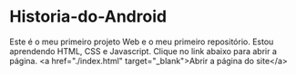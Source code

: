 # Historia-do-Android
Este é o meu primeiro projeto Web e o meu primeiro repositório. Estou aprendendo HTML, CSS e Javascript. Clique no link abaixo para abrir  a página. &lt;a href="./index.html" target="_blank">Abrir a página do site&lt;/a>
